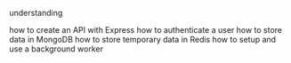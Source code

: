 understanding 

how to create an API with Express
how to authenticate a user
how to store data in MongoDB
how to store temporary data in Redis
how to setup and use a background worker
